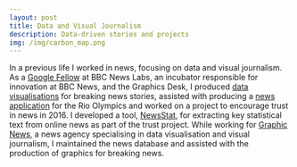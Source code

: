 ```yaml
---
layout: post
title: Data and Visual Journalism
description: Data-driven stories and projects
img: /img/carbon_map.png
---
```

In a previous life I worked in news, focusing on data and visual journalism. As a <a href="http://bbcnewslabs.co.uk/2016/09/26/google-fellow-liam-bolton-blogs-about-his-time-at-the-bbc/">Google Fellow</a> at BBC News Labs, an incubator responsible for innovation at BBC News, and the Graphics Desk, I produced <a href="http://www.bbc.co.uk/news/magazine-36913991">data visualisations</a> for breaking news stories, assisted with producing a <a href="http://www.bbc.co.uk/sport/olympics/36984887">news application</a> for the Rio Olympics and worked on a project to encourage trust in news in 2016. I developed a tool, <a href="https://github.com/lbuk/NewsStat">NewsStat</a>, for extracting key statistical text from online news as part of the trust project. While working for <a href="https://www.graphicnews.com/">Graphic News</a>, a news agency specialising in data visualisation and visual journalism, I maintained the news database and assisted with the production of graphics for breaking news.
